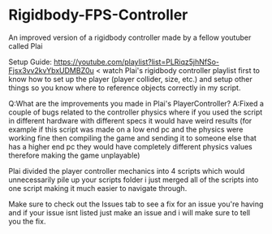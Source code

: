 # Rigidbody-FPS-Controller
An improved version of a rigidbody controller made by a fellow youtuber called Plai 

Setup Guide:
https://youtube.com/playlist?list=PLRiqz5jhNfSo-Fjsx3vv2kvYbxUDMBZ0u < watch Plai's rigidbody controller playlist first to know how to set up the player (player collider, size, etc.) and setup other things so you know where to reference objects correctly in my script.

Q:What are the improvements you made in Plai's PlayerController?
A:Fixed a couple of bugs related to the controller physics where if you used the script in different hardware with different specs it would have weird results (for example if this script was made on a low end pc and the physics were working fine then compiling the game and sending it to someone else that has a higher end pc they would have completely different physics values therefore making the game unplayable)


Plai divided the player controller mechanics into 4 scripts which would unnecessarily pile up your scripts folder i just merged all of the scripts into one script making it much easier to navigate through.

Make sure to check out the Issues tab to see a fix for an issue you're having and if your issue isnt listed just make an issue and i will make sure to tell you the fix.
